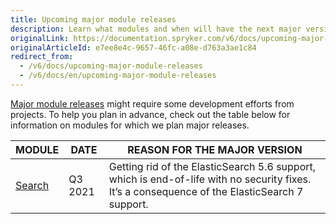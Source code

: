 ```yaml
---
title: Upcoming major module releases
description: Learn what modules and when will have the next major versions release
originalLink: https://documentation.spryker.com/v6/docs/upcoming-major-module-releases
originalArticleId: e7ee8e4c-9657-46fc-a08e-d763a3ae1c84
redirect_from:
  - /v6/docs/upcoming-major-module-releases
  - /v6/docs/en/upcoming-major-module-releases
---
```


[Major module releases](/docs/scos/dev/developer-guides/202009.0/architecture-guide/module-api/semantic-versioning-major-vs.-minor-vs.-patch-release.html#what-is-a--major-release--) might require some development efforts from projects. To help you plan in advance, check out the table below for information on modules for which we plan major releases.

| MODULE | DATE | REASON FOR THE MAJOR VERSION |
| --- | --- | --- |
| [Search](https://github.com/spryker/search) | Q3 2021 | Getting rid of the ElasticSearch 5.6 support, which is end-of-life with no security fixes. It’s a consequence of the ElasticSearch 7 support. |




